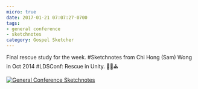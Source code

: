 ```yaml
---
micro: true
date: 2017-01-21 07:07:27-0700
tags:
- general conference
- sketchnotes
category: Gospel Sketcher
---
```


Final rescue study for the week. #Sketchnotes from Chi Hong (Sam) Wong in Oct 2014 #LDSConf: Rescue in Unity. ✍🏼⛪️

[![General Conference Sketchnotes](https://media.bennorris.org/images/gospelsketcher/uploads/2018/f45eba2380.jpg)](https://media.bennorris.org/images/gospelsketcher/uploads/2018/f45eba2380.jpg)
